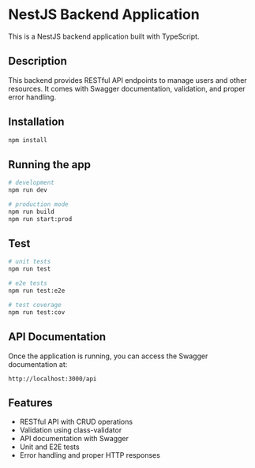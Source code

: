 # NestJS Backend Application

This is a NestJS backend application built with TypeScript.

## Description

This backend provides RESTful API endpoints to manage users and other resources. It comes with Swagger documentation,
validation, and proper error handling.

## Installation

```bash
npm install
```

## Running the app

```bash
# development
npm run dev

# production mode
npm run build
npm run start:prod
```

## Test

```bash
# unit tests
npm run test

# e2e tests
npm run test:e2e

# test coverage
npm run test:cov
```

## API Documentation

Once the application is running, you can access the Swagger documentation at:

```
http://localhost:3000/api
```

## Features

- RESTful API with CRUD operations
- Validation using class-validator
- API documentation with Swagger
- Unit and E2E tests
- Error handling and proper HTTP responses
